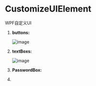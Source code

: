 # CustomizeUIElement
WPF自定义UI

1. **buttons:**

   ![image](https://cdn.jsdelivr.net/gh/1Joy/CustomizeUIElement@main/imgs/button.JPG)

2. **textBoxs:**

   ![image](https://cdn.jsdelivr.net/gh/1Joy/CustomizeUIElement@main/imgs/textBox.JPG)

3. **PasswordBox:**

4. 

